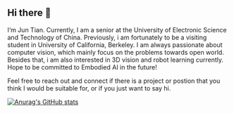 ## Hi there 👋
I‘m Jun Tian. Currently, I am a senior at the University of Electronic Science and Technology of China. Previously, i am fortunately to be a visiting student in University of California, Berkeley. I am always passionate about computer vision, which mainly focus on the problems towards open world. Besides that, i am also interested in 3D vision and robot learning currently. Hope to be committed to Embodied AI in the future!

Feel free to reach out and connect if there is a project or postion that you think I would be suitable for, or if you just want to say hi. 


[![Anurag's GitHub stats](https://github-readme-stats-sigma-five.vercel.app/api?username=jun-tian&show_icons=true)](https://github.com/anuraghazra/github-readme-stats)

